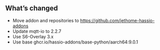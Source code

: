 ## What’s changed

- Move addon and repositories to https://github.com/jethome-hassio-addons
- Update mqtt-io to 2.2.7
- Use S6-Overlay 3.x
- Use base ghcr.io/hassio-addons/base-python/aarch64:9.0.1